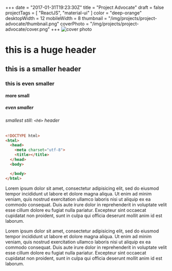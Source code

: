 +++
date = "2017-01-31T19:23:30Z"
title = "Project Advocate"
draft = false
projectTags = [
  "ReactJS",
  "material-ui"
]
color = "deep-orange"
desktopWidth = 12
mobileWidth = 8
thumbnail = "/img/projects/project-advocate/thumbnail.png"
coverPhoto = "/img/projects/project-advocate/cover.png"
+++
![cover photo](img/projects/project-advocate/thumbnail.png)

# this is a huge header #
## this is a smaller header ##
### this is even smaller ###
#### more small ####
##### even smaller #####
###### smallest still: `<h6>` header

~~~html
<!DOCTYPE html>
<html>
  <head>
    <meta charset="utf-8">
    <title></title>
  </head>
  <body>

  </body>
</html>
~~~

Lorem ipsum dolor sit amet, consectetur adipisicing elit, sed do eiusmod tempor incididunt ut labore et dolore magna aliqua. Ut enim ad minim veniam, quis nostrud exercitation ullamco laboris nisi ut aliquip ex ea commodo consequat. Duis aute irure dolor in reprehenderit in voluptate velit esse cillum dolore eu fugiat nulla pariatur. Excepteur sint occaecat cupidatat non proident, sunt in culpa qui officia deserunt mollit anim id est laborum.

Lorem ipsum dolor sit amet, consectetur adipisicing elit, sed do eiusmod tempor incididunt ut labore et dolore magna aliqua. Ut enim ad minim veniam, quis nostrud exercitation ullamco laboris nisi ut aliquip ex ea commodo consequat. Duis aute irure dolor in reprehenderit in voluptate velit esse cillum dolore eu fugiat nulla pariatur. Excepteur sint occaecat cupidatat non proident, sunt in culpa qui officia deserunt mollit anim id est laborum.
